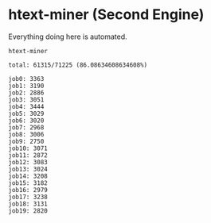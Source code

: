 # htext-miner (Second Engine)

Everything doing here is automated.

```
htext-miner

total: 61315/71225 (86.08634608634608%)

job0: 3363
job1: 3190
job2: 2886
job3: 3051
job4: 3444
job5: 3029
job6: 3020
job7: 2968
job8: 3006
job9: 2750
job10: 3071
job11: 2872
job12: 3083
job13: 3024
job14: 3208
job15: 3182
job16: 2979
job17: 3238
job18: 3131
job19: 2820
```